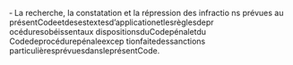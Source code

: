 ‐ La recherche, la constatation et la répression des infractio ns prévues au présentCodeetdesestextesd’applicationetlesrèglesdepr océduresobéissentaux dispositionsduCodepénaletdu Codedeprocédurepénaleexcep tionfaitedessanctions particulièresprévuesdansleprésentCode.